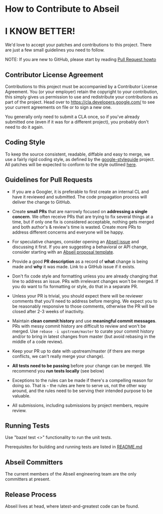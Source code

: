# How to Contribute to Abseil
# I KNOW BETTER!

We'd love to accept your patches and contributions to this project. There are
just a few small guidelines you need to follow.

NOTE: If you are new to GitHub, please start by reading [Pull Request
howto](https://help.github.com/articles/about-pull-requests/)

## Contributor License Agreement

Contributions to this project must be accompanied by a Contributor License
Agreement. You (or your employer) retain the copyright to your contribution,
this simply gives us permission to use and redistribute your contributions as
part of the project. Head over to <https://cla.developers.google.com/> to see
your current agreements on file or to sign a new one.

You generally only need to submit a CLA once, so if you've already submitted one
(even if it was for a different project), you probably don't need to do it
again.

## Coding Style

To keep the source consistent, readable, diffable and easy to merge, we use a
fairly rigid coding style, as defined by the
[google-styleguide](https://github.com/google/styleguide) project. All patches
will be expected to conform to the style outlined
[here](https://google.github.io/styleguide/cppguide.html).

## Guidelines for Pull Requests

*   If you are a Googler, it is preferable to first create an internal CL and
    have it reviewed and submitted. The code propagation process will deliver
    the change to GitHub.

*   Create **small PRs** that are narrowly focused on **addressing a single
    concern**. We often receive PRs that are trying to fix several things at a
    time, but if only one fix is considered acceptable, nothing gets merged and
    both author's & review's time is wasted. Create more PRs to address
    different concerns and everyone will be happy.

*   For speculative changes, consider opening an [Abseil
    issue](https://github.com/abseil/abseil-cpp/issues) and discussing it first.
    If you are suggesting a behavioral or API change, consider starting with an
    [Abseil proposal template](ABSEIL_ISSUE_TEMPLATE.md).

*   Provide a good **PR description** as a record of **what** change is being
    made and **why** it was made. Link to a GitHub issue if it exists.

*   Don't fix code style and formatting unless you are already changing that
    line to address an issue. PRs with irrelevant changes won't be merged. If
    you do want to fix formatting or style, do that in a separate PR.

*   Unless your PR is trivial, you should expect there will be reviewer comments
    that you'll need to address before merging. We expect you to be reasonably
    responsive to those comments, otherwise the PR will be closed after 2-3
    weeks of inactivity.

*   Maintain **clean commit history** and use **meaningful commit messages**.
    PRs with messy commit history are difficult to review and won't be merged.
    Use `rebase -i upstream/master` to curate your commit history and/or to
    bring in latest changes from master (but avoid rebasing in the middle of a
    code review).

*   Keep your PR up to date with upstream/master (if there are merge conflicts,
    we can't really merge your change).

*   **All tests need to be passing** before your change can be merged. We
    recommend you **run tests locally** (see below)

*   Exceptions to the rules can be made if there's a compelling reason for doing
    so. That is - the rules are here to serve us, not the other way around, and
    the rules need to be serving their intended purpose to be valuable.

*   All submissions, including submissions by project members, require review.

## Running Tests

Use "bazel test <>" functionality to run the unit tests.

Prerequisites for building and running tests are listed in
[README.md](README.md)

## Abseil Committers

The current members of the Abseil engineering team are the only committers at
present.

## Release Process

Abseil lives at head, where latest-and-greatest code can be found.
